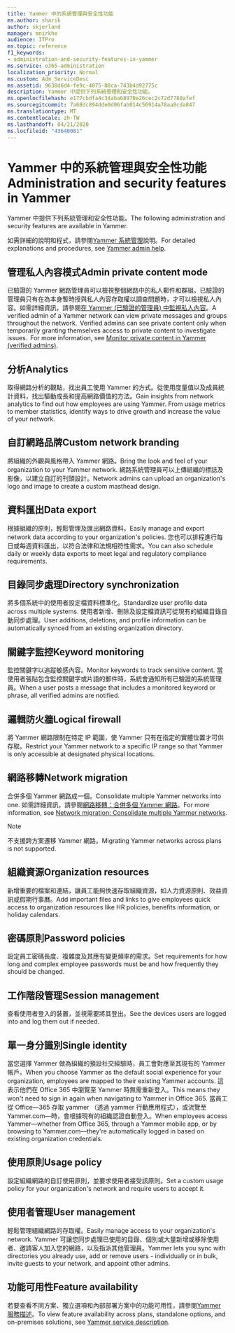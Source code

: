 ```yaml
---
title: Yammer 中的系統管理與安全性功能
ms.author: sharik
author: skjerland
manager: mnirkhe
audience: ITPro
ms.topic: reference
f1_keywords:
- administration-and-security-features-in-yammer
ms.service: o365-administration
localization_priority: Normal
ms.custom: Adm_ServiceDesc
ms.assetid: 9638d6d4-fe9c-4075-88ca-743b4d92775c
description: Yammer 中提供下列系統管理和安全性功能。
ms.openlocfilehash: e177cbdfa4c34aba68970e26cec2c72d7780afef
ms.sourcegitcommit: 7a68dc894dde0d06fab014c56914a78aa8cda847
ms.translationtype: MT
ms.contentlocale: zh-TW
ms.lasthandoff: 04/21/2020
ms.locfileid: "43640081"
---
```

# <a name="administration-and-security-features-in-yammer"></a><span data-ttu-id="404eb-103">Yammer 中的系統管理與安全性功能</span><span class="sxs-lookup"><span data-stu-id="404eb-103">Administration and security features in Yammer</span></span>

<span data-ttu-id="404eb-104">Yammer 中提供下列系統管理和安全性功能。</span><span class="sxs-lookup"><span data-stu-id="404eb-104">The following administration and security features are available in Yammer.</span></span>
  
<span data-ttu-id="404eb-105">如需詳細的說明和程式，請參閱[Yammer 系統管理](https://go.microsoft.com/fwlink/?LinkId=869688)說明。</span><span class="sxs-lookup"><span data-stu-id="404eb-105">For detailed explanations and procedures, see [Yammer admin help](https://go.microsoft.com/fwlink/?LinkId=869688).</span></span>

## <a name="admin-private-content-mode"></a><span data-ttu-id="404eb-106">管理私人內容模式</span><span class="sxs-lookup"><span data-stu-id="404eb-106">Admin private content mode</span></span>

<span data-ttu-id="404eb-p101">已驗證的 Yammer 網路管理員可以檢視整個網路中的私人郵件和群組。已驗證的管理員只有在為本身暫時授與私人內容存取權以調查問題時，才可以檢視私人內容。如需詳細資訊，請參閱[在 Yammer (已驗證的管理員) 中監視私人內容](https://go.microsoft.com/fwlink/?LinkId=627479)。</span><span class="sxs-lookup"><span data-stu-id="404eb-p101">A verified admin of a Yammer network can view private messages and groups throughout the network.  Verified admins can see private content only when temporarily granting themselves access to private content to investigate issues.  For more information, see [Monitor private content in Yammer (verified admins)](https://go.microsoft.com/fwlink/?LinkId=627479).</span></span>

## <a name="analytics"></a><span data-ttu-id="404eb-110">分析</span><span class="sxs-lookup"><span data-stu-id="404eb-110">Analytics</span></span>

<span data-ttu-id="404eb-p102">取得網路分析的觀點，找出員工使用 Yammer 的方式。從使用度量值以及成員統計資料，找出驅動成長和提高網路價值的方法。</span><span class="sxs-lookup"><span data-stu-id="404eb-p102">Gain insights from network analytics to find out how employees are using Yammer. From usage metrics to member statistics, identify ways to drive growth and increase the value of your network.</span></span>

## <a name="custom-network-branding"></a><span data-ttu-id="404eb-113">自訂網路品牌</span><span class="sxs-lookup"><span data-stu-id="404eb-113">Custom network branding</span></span>

<span data-ttu-id="404eb-114">將組織的外觀與風格帶入 Yammer 網路。</span><span class="sxs-lookup"><span data-stu-id="404eb-114">Bring the look and feel of your organization to your Yammer network.</span></span> <span data-ttu-id="404eb-115">網路系統管理員可以上傳組織的標誌及影像，以建立自訂的刊頭設計。</span><span class="sxs-lookup"><span data-stu-id="404eb-115">Network admins can upload an organization's logo and image to create a custom masthead design.</span></span>

## <a name="data-export"></a><span data-ttu-id="404eb-116">資料匯出</span><span class="sxs-lookup"><span data-stu-id="404eb-116">Data export</span></span>

<span data-ttu-id="404eb-117">根據組織的原則，輕鬆管理及匯出網路資料。</span><span class="sxs-lookup"><span data-stu-id="404eb-117">Easily manage and export network data according to your organization's policies.</span></span> <span data-ttu-id="404eb-118">您也可以排程進行每日或每週資料匯出，以符合法律和法規相符性需求。</span><span class="sxs-lookup"><span data-stu-id="404eb-118">You can also schedule daily or weekly data exports to meet legal and regulatory compliance requirements.</span></span>
  
## <a name="directory-synchronization"></a><span data-ttu-id="404eb-119">目錄同步處理</span><span class="sxs-lookup"><span data-stu-id="404eb-119">Directory synchronization</span></span>

<span data-ttu-id="404eb-120">將多個系統中的使用者設定檔資料標準化。</span><span class="sxs-lookup"><span data-stu-id="404eb-120">Standardize user profile data across multiple systems.</span></span> <span data-ttu-id="404eb-121">使用者新增、刪除及設定檔資訊可從現有的組織目錄自動同步處理。</span><span class="sxs-lookup"><span data-stu-id="404eb-121">User additions, deletions, and profile information can be automatically synced from an existing organization directory.</span></span>

## <a name="keyword-monitoring"></a><span data-ttu-id="404eb-122">關鍵字監控</span><span class="sxs-lookup"><span data-stu-id="404eb-122">Keyword monitoring</span></span>

<span data-ttu-id="404eb-123">監控關鍵字以追蹤敏感內容。</span><span class="sxs-lookup"><span data-stu-id="404eb-123">Monitor keywords to track sensitive content.</span></span> <span data-ttu-id="404eb-124">當使用者張貼包含監控關鍵字或片語的郵件時，系統會通知所有已驗證的系統管理員。</span><span class="sxs-lookup"><span data-stu-id="404eb-124">When a user posts a message that includes a monitored keyword or phrase, all verified admins are notified.</span></span>

## <a name="logical-firewall"></a><span data-ttu-id="404eb-125">邏輯防火牆</span><span class="sxs-lookup"><span data-stu-id="404eb-125">Logical firewall</span></span>

<span data-ttu-id="404eb-126">將 Yammer 網路限制在特定 IP 範圍，使 Yammer 只有在指定的實體位置才可供存取。</span><span class="sxs-lookup"><span data-stu-id="404eb-126">Restrict your Yammer network to a specific IP range so that Yammer is only accessible at designated physical locations.</span></span>

## <a name="network-migration"></a><span data-ttu-id="404eb-127">網路移轉</span><span class="sxs-lookup"><span data-stu-id="404eb-127">Network migration</span></span>

<span data-ttu-id="404eb-128">合併多個 Yammer 網路成一個。</span><span class="sxs-lookup"><span data-stu-id="404eb-128">Consolidate multiple Yammer networks into one.</span></span> <span data-ttu-id="404eb-129">如需詳細資訊，請參閱[網路移轉：合併多個 Yammer 網路](https://go.microsoft.com/fwlink/?LinkID=617488)。</span><span class="sxs-lookup"><span data-stu-id="404eb-129">For more information, see [Network migration: Consolidate multiple Yammer networks](https://go.microsoft.com/fwlink/?LinkID=617488).</span></span>
  
> [!NOTE]
> <span data-ttu-id="404eb-130">不支援跨方案遷移 Yammer 網路。</span><span class="sxs-lookup"><span data-stu-id="404eb-130">Migrating Yammer networks across plans is not supported.</span></span> 

## <a name="organization-resources"></a><span data-ttu-id="404eb-131">組織資源</span><span class="sxs-lookup"><span data-stu-id="404eb-131">Organization resources</span></span>

<span data-ttu-id="404eb-132">新增重要的檔案和連結，讓員工能夠快速存取組織資源，如人力資源原則、效益資訊或假期行事曆。</span><span class="sxs-lookup"><span data-stu-id="404eb-132">Add important files and links to give employees quick access to organization resources like HR policies, benefits information, or holiday calendars.</span></span>
  
## <a name="password-policies"></a><span data-ttu-id="404eb-133">密碼原則</span><span class="sxs-lookup"><span data-stu-id="404eb-133">Password policies</span></span>

<span data-ttu-id="404eb-134">設定員工密碼長度、複雜度及其應有變更頻率的需求。</span><span class="sxs-lookup"><span data-stu-id="404eb-134">Set requirements for how long and complex employee passwords must be and how frequently they should be changed.</span></span>
  
## <a name="session-management"></a><span data-ttu-id="404eb-135">工作階段管理</span><span class="sxs-lookup"><span data-stu-id="404eb-135">Session management</span></span>

<span data-ttu-id="404eb-136">查看使用者登入的裝置，並視需要將其登出。</span><span class="sxs-lookup"><span data-stu-id="404eb-136">See the devices users are logged into and log them out if needed.</span></span>

## <a name="single-identity"></a><span data-ttu-id="404eb-137">單一身分識別</span><span class="sxs-lookup"><span data-stu-id="404eb-137">Single identity</span></span>

<span data-ttu-id="404eb-138">當您選擇 Yammer 做為組織的預設社交經驗時，員工會對應至其現有的 Yammer 帳戶。</span><span class="sxs-lookup"><span data-stu-id="404eb-138">When you choose Yammer as the default social experience for your organization, employees are mapped to their existing Yammer accounts.</span></span> <span data-ttu-id="404eb-139">這表示他們在 Office 365 中瀏覽至 Yammer 時無需重新登入。</span><span class="sxs-lookup"><span data-stu-id="404eb-139">This means they won't need to sign in again when navigating to Yammer in Office 365.</span></span> <span data-ttu-id="404eb-140">當員工從 Office&mdash;365 存取 yammer （透過 yammer 行動應用程式），或流覽至 Yammer.com&mdash;時，會根據現有的組織認證自動登入。</span><span class="sxs-lookup"><span data-stu-id="404eb-140">When employees access Yammer&mdash;whether from Office 365, through a Yammer mobile app, or by browsing to Yammer.com&mdash;they're automatically logged in based on existing organization credentials.</span></span>

## <a name="usage-policy"></a><span data-ttu-id="404eb-141">使用原則</span><span class="sxs-lookup"><span data-stu-id="404eb-141">Usage policy</span></span>

<span data-ttu-id="404eb-142">設定組織網路的自訂使用原則，並要求使用者接受該原則。</span><span class="sxs-lookup"><span data-stu-id="404eb-142">Set a custom usage policy for your organization's network and require users to accept it.</span></span>

## <a name="user-management"></a><span data-ttu-id="404eb-143">使用者管理</span><span class="sxs-lookup"><span data-stu-id="404eb-143">User management</span></span>

<span data-ttu-id="404eb-144">輕鬆管理組織網路的存取權。</span><span class="sxs-lookup"><span data-stu-id="404eb-144">Easily manage access to your organization's network.</span></span> <span data-ttu-id="404eb-145">Yammer 可讓您同步處理已使用的目錄、個別或大量新增或移除使用者、邀請客人加入您的網路，以及指派其他管理員。</span><span class="sxs-lookup"><span data-stu-id="404eb-145">Yammer lets you sync with directories you already use, add or remove users - individually or in bulk, invite guests to your network, and appoint other admins.</span></span>

## <a name="feature-availability"></a><span data-ttu-id="404eb-146">功能可用性</span><span class="sxs-lookup"><span data-stu-id="404eb-146">Feature availability</span></span>

<span data-ttu-id="404eb-147">若要查看不同方案、獨立選項和內部部署方案中的功能可用性，請參閱[Yammer 服務描述](yammer-service-description.md)。</span><span class="sxs-lookup"><span data-stu-id="404eb-147">To view feature availability across plans, standalone options, and on-premises solutions, see [Yammer service description](yammer-service-description.md).</span></span>
  

